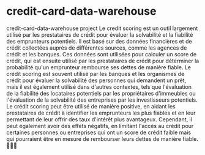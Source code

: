 # credit-card-data-warehouse
credit-card-data-warehouse project
Le credit scoring est un outil largement utilisé par les prestataires de crédit pour évaluer la solvabilité et la fiabilité des emprunteurs potentiels. Il est basé sur des données financières et de crédit collectées auprès de différentes sources, comme les agences de crédit et les banques. Ces données sont utilisées pour calculer un score de crédit, qui est ensuite utilisé par les prestataires de crédit pour déterminer la probabilité qu'un emprunteur rembourse ses dettes de manière fiable.
Le crédit scoring est souvent utilisé par les banques et les organismes de crédit pour évaluer la solvabilité des personnes qui demandent un prêt, mais il est également utilisé dans d'autres contextes, tels que l'évaluation de la fiabilité des locataires potentiels par les propriétaires d'immeubles ou l'évaluation de la solvabilité des entreprises par les investisseurs potentiels.
Le crédit scoring peut être utilisé de manière positive, en aidant les prestataires de crédit à identifier les emprunteurs les plus fiables et en leur permettant de leur offrir des taux d'intérêt plus avantageux. Cependant, il peut également avoir des effets négatifs, en limitant l'accès au crédit pour certaines personnes ou entreprises qui ont un score de crédit faible mais qui pourraient être en mesure de rembourser leurs dettes de manière fiable.
🎸🎶🎉

